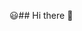 😃## Hi there 👋

<!--
**Manyouu/Manyouu** is a ✨ _special_ ✨ repository because its `README.md` (this file) appears on your GitHub profile.

Here are some ideas to get you started:

- 🔭 I’m currently working on a few applications...
- 🌱 I’m currently learning at ALX...
- 👯 I’m looking to collaborate on Software Development🤖...
- 💬 Ask me about ...
- 📫 How to reach me: by mail - pharaohmanyou00@yahoo.com or GitHub account...
- 😄 Pronouns: Mansa Musa...
- ⚡ Fun fact: I love writing code and finding new ways to develop an innovative application...
-->
